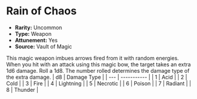 # Rain of Chaos

- **Rarity:** Uncommon
- **Type:** Weapon
- **Attunement:** Yes
- **Source:** Vault of Magic

This magic weapon imbues arrows fired from it with random energies. When you hit with an attack using this magic bow, the target takes an extra 1d6 damage. Roll a 1d8. The number rolled determines the damage type of the extra damage. | d8 | Damage Type |
| --- | ----------- |
| 1 | Acid |
| 2 | Cold |
| 3 | Fire |
| 4 | Lightning |
| 5 | Necrotic |
| 6 | Poison |
| 7 | Radiant |
| 8 | Thunder |
